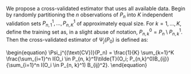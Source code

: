 We propose a cross-validated estimator that uses all available data. Begin by randomly partitioning the $n$ observations of $P_n$ into $K$ independent validation sets $P_{n, 1}^1, \ldots, P_{n, K}^1$ of approximately equal size. For $k=1,\ldots, K$, define the training set as, in a slight abuse of notation, $P_{n, k}^0 = P_n \setminus P_{n,k}^1$. Then the cross-validated estimator of $\Psi_j(P_0)$ is defined as:

\begin{equation}
  \Psi_j^{(\text{CV})}(P_n) = \frac{1}{K} \sum_{k=1}^K
  \frac{\sum_{i=1}^n I(O_i \in P_{n, k}^1)\tilde{T}(O_i; P_{n,k}^0)B_{ij}}
  {\sum_{i=1}^n I(O_i \in P_{n, k}^1) B_{ij}^2}.
\end{equation}
